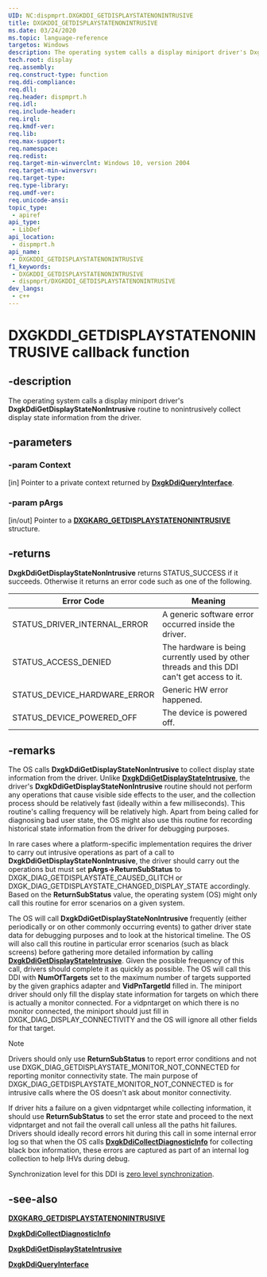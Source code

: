 ```yaml
---
UID: NC:dispmprt.DXGKDDI_GETDISPLAYSTATENONINTRUSIVE
title: DXGKDDI_GETDISPLAYSTATENONINTRUSIVE
ms.date: 03/24/2020
ms.topic: language-reference
targetos: Windows
description: The operating system calls a display miniport driver's DxgkDdiGetDisplayStateNonIntrusive routine to nonintrusively collect display state information from the driver.
tech.root: display
req.assembly: 
req.construct-type: function
req.ddi-compliance: 
req.dll: 
req.header: dispmprt.h
req.idl: 
req.include-header: 
req.irql: 
req.kmdf-ver: 
req.lib: 
req.max-support: 
req.namespace: 
req.redist: 
req.target-min-winverclnt: Windows 10, version 2004
req.target-min-winversvr: 
req.target-type: 
req.type-library: 
req.umdf-ver: 
req.unicode-ansi: 
topic_type:
 - apiref
api_type:
 - LibDef
api_location:
 - dispmprt.h
api_name:
 - DXGKDDI_GETDISPLAYSTATENONINTRUSIVE
f1_keywords:
 - DXGKDDI_GETDISPLAYSTATENONINTRUSIVE
 - dispmprt/DXGKDDI_GETDISPLAYSTATENONINTRUSIVE
dev_langs:
 - c++
---
```


# DXGKDDI_GETDISPLAYSTATENONINTRUSIVE callback function


## -description

The operating system calls a display miniport driver's **DxgkDdiGetDisplayStateNonIntrusive** routine to nonintrusively collect display state information from the driver.

## -parameters

### -param Context

[in] Pointer to a private context returned by [**DxgkDdiQueryInterface**](nc-dispmprt-dxgkddi_query_interface.md).

### -param pArgs

[in/out] Pointer to a [**DXGKARG_GETDISPLAYSTATENONINTRUSIVE**](ns-dispmprt-dxgkarg_getdisplaystatenonintrusive.md) structure.

## -returns

**DxgkDdiGetDisplayStateNonIntrusive** returns STATUS_SUCCESS if it succeeds. Otherwise it returns an error code such as one of the following.

| Error Code | Meaning |
| ---------- | ------- |
| STATUS_DRIVER_INTERNAL_ERROR  | A generic software error occurred inside the driver. |
| STATUS_ACCESS_DENIED          | The hardware is being currently used by other threads and this DDI can't get access to it. |
| STATUS_DEVICE_HARDWARE_ERROR  | Generic HW error happened. |
| STATUS_DEVICE_POWERED_OFF     | The device is powered off. |

## -remarks

The OS calls **DxgkDdiGetDisplayStateNonIntrusive** to collect display state information from the driver. Unlike [**DxgkDdiGetDisplayStateIntrusive**](nc-dispmprt-dxgkddi_getdisplaystateintrusive.md), the driver's **DxgkDdiGetDisplayStateNonIntrusive** routine should not perform any operations that cause visible side effects to the user, and the collection process should be relatively fast (ideally within a few milliseconds). This routine's calling frequency will be relatively high. Apart from being called for diagnosing bad user state, the OS might also use this routine for recording historical state information from the driver for debugging purposes.

In rare cases where a platform-specific implementation requires the driver to carry out intrusive operations as part of a call to **DxgkDdiGetDisplayStateNonIntrusive**, the driver should carry out the operations but must set **pArgs->ReturnSubStatus** to DXGK_DIAG_GETDISPLAYSTATE_CAUSED_GLITCH or DXGK_DIAG_GETDISPLAYSTATE_CHANGED_DISPLAY_STATE accordingly. Based on the **ReturnSubStatus** value, the operating system (OS) might only call this routine for error scenarios on a given system.

The OS will call **DxgkDdiGetDisplayStateNonIntrusive** frequently (either periodically or on other commonly occurring events) to gather driver state data for debugging purposes and to look at the historical timeline. The OS will also call this routine in particular error scenarios (such as black screens) before gathering more detailed information by calling [**DxgkDdiGetDisplayStateIntrusive**](nc-dispmprt-dxgkddi_getdisplaystateintrusive.md). Given the possible frequency of this call, drivers should complete it as quickly as possible. The OS will call this DDI with **NumOfTargets** set to the maximum number of targets supported by the given graphics adapter and **VidPnTargetId** filled in. The miniport driver should only fill the display state information for targets on which there is actually a monitor connected. For a vidpntarget on which there is no monitor connected, the miniport should just fill in DXGK_DIAG_DISPLAY_CONNECTIVITY and the OS will ignore all other fields for that target.

> [!NOTE]
> Drivers should only use **ReturnSubStatus** to report error conditions and not use DXGK_DIAG_GETDISPLAYSTATE_MONITOR_NOT_CONNECTED for reporting monitor connectivity state. The main purpose of DXGK_DIAG_GETDISPLAYSTATE_MONITOR_NOT_CONNECTED is for intrusive calls where the OS doesn't ask about monitor connectivity.
>
> If driver hits a failure on a given vidpntarget while collecting information, it should use **ReturnSubStatus** to set the error state and proceed to the next vidpntarget and not fail the overall call unless all the paths hit failures. Drivers should ideally record errors hit during this call in some internal error log so that when the OS calls [**DxgkDdiCollectDiagnosticInfo**](./nc-dispmprt-dxgkddi_collectdiagnosticinfo.md) for collecting black box information, these errors are captured as part of an internal log collection to help IHVs during debug.

Synchronization level for this DDI is [zero level synchronization](/windows-hardware/drivers/display/threading-and-synchronization-zero-level).

## -see-also

[**DXGKARG_GETDISPLAYSTATENONINTRUSIVE**](ns-dispmprt-dxgkarg_getdisplaystatenonintrusive.md)

[**DxgkDdiCollectDiagnosticInfo**](./nc-dispmprt-dxgkddi_collectdiagnosticinfo.md)

[**DxgkDdiGetDisplayStateIntrusive**](nc-dispmprt-dxgkddi_getdisplaystateintrusive.md)

[**DxgkDdiQueryInterface**](nc-dispmprt-dxgkddi_query_interface.md)